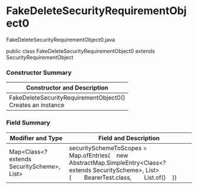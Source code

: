 # FakeDeleteSecurityRequirementObject0
FakeDeleteSecurityRequirementObject0.java

public class FakeDeleteSecurityRequirementObject0
extends SecurityRequirementObject

### Constructor Summary
| Constructor and Description |
| --------------------------- |
| FakeDeleteSecurityRequirementObject0()<br>Creates an instance |

### Field Summary
| Modifier and Type | Field and Description |
| ----------------- | --------------------- |
| Map<Class<? extends SecurityScheme>, List<String>> | securitySchemeToScopes = Map.ofEntries(&nbsp;&nbsp;&nbsp;&nbsp;new AbstractMap.SimpleEntry<Class<? extends SecurityScheme>, List<String>>(&nbsp;&nbsp;&nbsp;&nbsp;&nbsp;&nbsp;&nbsp;&nbsp;BearerTest.class,&nbsp;&nbsp;&nbsp;&nbsp;&nbsp;&nbsp;&nbsp;&nbsp;List.of()&nbsp;&nbsp;&nbsp;&nbsp;)) |
